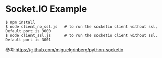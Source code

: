 
# Socket.IO Example

```
$ npm install
$ node client_no_ssl.js   # to run the socketio client without ssl, Default port is 3000
$ node client_ssl.js      # to run the socketio client without ssl, Default port is 3001
```

参考:https://github.com/miguelgrinberg/python-socketio